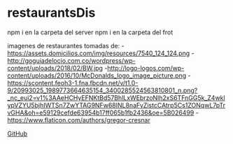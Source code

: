 # restaurantsDis

npm i en la carpeta del server
npm i en la carpeta del frot 

imagenes de restaurantes tomadas de: 
-https://assets.domicilios.com/img/resources/7540_124_124.png
-http://goguiadelocio.com.co/wordpress/wp-content/uploads/2018/02/BW.jpg
-http://logo-logos.com/wp-content/uploads/2016/10/McDonalds_logo_image_picture.png
-https://scontent.feoh3-1.fna.fbcdn.net/v/t1.0-9/20993025_1989773664635154_3400285524563810801_n.png?_nc_eui2=v1%3AAeHCHyEFNKtBd57BhlLxWEbrzoNlh2xS6TFnGG5k_Z4wklypVZYU5bjhIWTSn7ZwYTAG9NFw68INL8naFyZistcCAtrp5Cs1ZONqwL7pTrvGHA&oh=e59129cefde63954b17ff065b1fb2436&oe=5B026499
-https://www.flaticon.com/authors/gregor-cresnar


 [GitHub](http://github.com)
